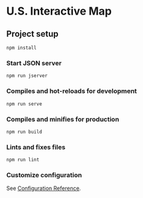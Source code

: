 # U.S. Interactive Map

## Project setup
```
npm install
```

### Start JSON server
```
npm run jserver
```

### Compiles and hot-reloads for development
```
npm run serve
```








### Compiles and minifies for production
```
npm run build
```

### Lints and fixes files
```
npm run lint
```

### Customize configuration
See [Configuration Reference](https://cli.vuejs.org/config/).
